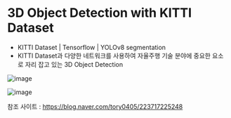 # 3D Object Detection with KITTI Dataset
- KITTI Dataset | Tensorflow | YOLOv8 segmentation 
- KITTI Dataset과 다양한 네트워크를 사용하여 자율주행 기술 분야에 중요한 요소로 자리 잡고 있는 3D Object Detection


![image](https://github.com/user-attachments/assets/18ebccd8-0542-4db8-a764-4eba29fc4a77)

![image](https://github.com/user-attachments/assets/4bb9a86e-0a6d-4497-a167-6cc9712b6b34)



참조 사이트 : https://blog.naver.com/tory0405/223717225248
